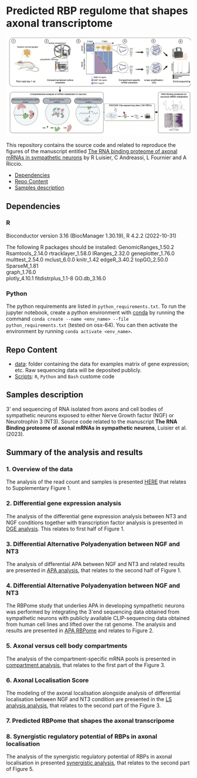 # Predicted RBP regulome that shapes axonal transcriptome

![Overview of the analysis](./data/ga.png)

This repository contains the source code and related to reproduce the figures of the manuscript entitled [The RNA binding proteome of axonal mRNAs in sympathetic neurons](https://www.biorxiv.org/content/10.1101/2022.11.23.517728v1) by R Luisier, C Andreassi, L Fournier and A Riccio.

-   [Dependencies](#Dependencies)
-   [Repo Content](#Repo-Content)
-   [Samples description](#Samples_description)

## Dependencies
### R
Bioconductor version 3.16 (BiocManager 1.30.19), R 4.2.2 (2022-10-31)

The following R packages should be installed:
GenomicRanges_1.50.2
Rsamtools_2.14.0
rtracklayer_1.58.0
IRanges_2.32.0
geneplotter_1.76.0
multtest_2.54.0
mclust_6.0.0
knitr_1.42
edgeR_3.40.2
topGO_2.50.0         
SparseM_1.81         
graph_1.76.0         
plotly_4.10.1
fitdistrplus_1.1-8
GO.db_3.16.0 


### Python
The python requirements are listed in `python_requirements.txt`. 
To run the jupyter notebook, create a python environment with [conda](https://docs.conda.io/en/latest/) by running the command `conda create --name <env_name> --file python_requirements.txt` (tested on osx-64). You can then activate the environment by running `conda activate <env_name>`.


## Repo Content
* [data](./data): folder containing the data for examples matrix of gene expression; etc. Raw sequencing data will be deposited publicly.
* [Scripts](./scripts): `R`, `Python` and `Bash` custome code

## Samples description
3’ end sequencing of RNA isolated from axons and cell bodies of sympathetic neurons exposed to either Nerve Growth factor (NGF) or Neurotrophin 3 (NT3). 
Source code related to the manuscript **The RNA Binding proteome of axonal mRNAs in sympathetic neurons**, Luisier et al. (2023).

## Summary of the analysis and results

### 1. Overview of the data
The analysis of the read count and samples is presented [HERE](https://htmlpreview.github.io/?https://github.com/RLuisier/AxonLoc/blob/main/1_overview_data.html) that relates to Supplementary Figure 1.

### 2. Differential gene expression analysis
The analysis of the differential gene expression analysis between NT3 and NGF conditions together with transcription factor analysis is presented in [DGE analysis](https://htmlpreview.github.io/?https://github.com/RLuisier/AxonLoc/blob/main/DGE_cell_body.html). This relates to first half of Figure 1.


### 3. Differential Alternative Polyadenyation between NGF and NT3
The analysis of differential APA between NGF and NT3 and related results are presented in  [APA analysis](https://htmlpreview.github.io/?https://github.com/RLuisier/AxonLoc/blob/main/Differential_APA_CB.html), that relates to the second half of Figure 1.

### 4. Differential Alternative Polyadenyation between NGF and NT3
The RBPome study that underlies APA in developing sympathetic neurons was performed by integrating the 3'end sequencing data obtained from sympathetic neurons with publicly available CLIP-sequencing data obtained from human cell lines and lifted over the rat genome. The analysis and results are presented in [APA RBPome](https://htmlpreview.github.io/?https://github.com/RLuisier/AxonLoc/blob/main/Regulation_APA.html) and relates to Figure 2.

### 5. Axonal versus cell body compartments
The analysis of the compartment-specific mRNA pools is presented in  [compartment analysis](https://htmlpreview.github.io/?https://github.com/RLuisier/AxonLoc/blob/main/Analysis_compartment.html), that relates to the first part of the Figure 3.

### 6. Axonal Localisation Score
The modeling of the axonal localisation alongside analysis of differential localisation between NGF and NT3 condition are presented in the  [LS analysis analysis](https://htmlpreview.github.io/?https://github.com/RLuisier/AxonLoc/blob/main/4_Axonal_Localisation_Scoring.html), that relates to the second part of the Figure 3.

### 7. Predicted RBPome that shapes the axonal transcripome

### 8. Synergistic regulatory potential of RBPs in axonal localisation
The analysis of the synergistic regulatory potential of RBPs in axonal localisation in presented [synergistic analysis](https://htmlpreview.github.io/?https://github.com/RLuisier/AxonLoc/blob/main/6_RBP_regulome_localisation.html), that relates to the second part of Figure 5.












